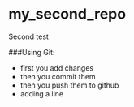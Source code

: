 # my_second_repo
Second test

###Using Git:
- first you add changes
- then you commit them
- then you push them to github
- adding a line
